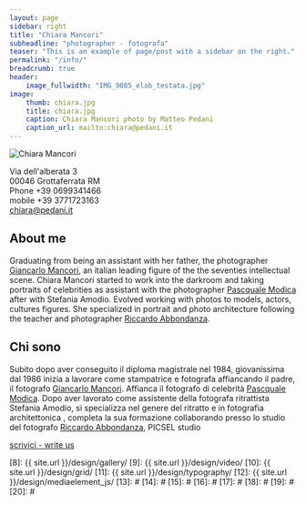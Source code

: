 ```yaml
---
layout: page
sidebar: right
title: "Chiara Mancori"
subheadline: "photographer - fotografa"
teaser: "This is an example of page/post with a sidebar on the right."
permalink: "/info/"
breadcrumb: true
header:
    image_fullwidth: "IMG_9085_elab_testata.jpg"
image:
    thumb: chiara.jpg
    title: chiara.jpg
    caption: Chiara Mancori photo by Matteo Pedani
    caption_url: mailto:chiara@pedani.it
---
```



<img class="center" src="{{ site.urlimg }}chiara.jpg" alt="Chiara Mancori">
  
 <p>
Via dell'alberata 3 <br>
00046 Grottaferrata RM  <br>
Phone +39 0699341466  <br>
mobile +39 3771723163 <br>
<a href="mailto:chiara@pedani.it">chiara@pedani.it</a><br>
    </p>
 


## About me
Graduating from being an assistant with her father, the photographer   [Giancarlo Mancori][1], an italian leading figure of the the seventies intellectual scene. Chiara Mancori started to work into the darkroom and taking portraits of celebrities as assistant with the photographer  [Pascquale Modica][2] after with Stefania Amodio. Evolved working with photos to models, actors, cultures figures. She specialized in portrait and photo architecture following the  teacher and  photographer [Riccardo Abbondanza][3].

## Chi sono
Subito dopo aver conseguito il diploma magistrale nel 1984, giovanissima dal 1986 inizia a lavorare come stampatrice e fotografa affiancando il padre, il fotografo [Giancarlo Mancori][1]. Affianca il fotografo di celebrità [Pascquale Modica][2]. Dopo aver lavorato come assistente della fotografa ritrattista Stefania Amodio, si specializza nel genere del ritratto  e in fotografia  architettonica , completa la sua formazione collaborando presso lo studio del fotografo  [Riccardo Abbondanza][3], PICSEL studio
 
   
   
<a href="mailto:chiara@pedani.it" class="alert button">scrivici -  write us</a>



 [1]: http://http://www.giancarlomancori.it/
 [2]: http://www.pasqualemodica.it/
 [3]: http://www.riccardoabbondanza.it/
 [4]: mailto:chiara@pedani.it
 [5]: #
 [6]: #
 [7]: #
 [8]: {{ site.url }}/design/gallery/
 [9]: {{ site.url }}/design/video/
 [10]: {{ site.url }}/design/grid/
 [11]: {{ site.url }}/design/typography/
 [12]: {{ site.url }}/design/mediaelement_js/
 [13]: #
 [14]: #
 [15]: #
 [16]: #
 [17]: #
 [18]: #
 [19]: #
 [20]: #